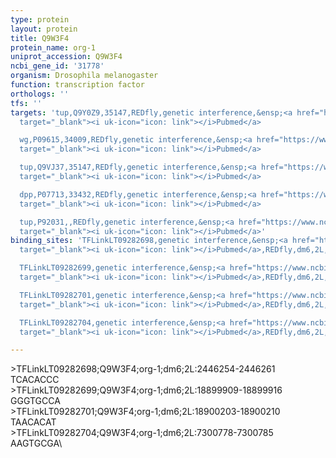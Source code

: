 ```yaml
---
type: protein
layout: protein
title: Q9W3F4
protein_name: org-1
uniprot_accession: Q9W3F4
ncbi_gene_id: '31778'
organism: Drosophila melanogaster
function: transcription factor
orthologs: ''
tfs: ''
targets: 'tup,Q9Y0Z9,35147,REDfly,genetic interference,&ensp;<a href="https://www.ncbi.nlm.nih.gov/pubmed/?term=20965965%5Buid%5D+OR+25209244%5Buid%5D"
  target="_blank"><i uk-icon="icon: link"></i>Pubmed</a>

  wg,P09615,34009,REDfly,genetic interference,&ensp;<a href="https://www.ncbi.nlm.nih.gov/pubmed/?term=20965965%5Buid%5D+OR+23380635%5Buid%5D"
  target="_blank"><i uk-icon="icon: link"></i>Pubmed</a>

  tup,Q9VJ37,35147,REDfly,genetic interference,&ensp;<a href="https://www.ncbi.nlm.nih.gov/pubmed/?term=20965965%5Buid%5D+OR+25209244%5Buid%5D"
  target="_blank"><i uk-icon="icon: link"></i>Pubmed</a>

  dpp,P07713,33432,REDfly,genetic interference,&ensp;<a href="https://www.ncbi.nlm.nih.gov/pubmed/?term=20965965%5Buid%5D+OR+23380635%5Buid%5D"
  target="_blank"><i uk-icon="icon: link"></i>Pubmed</a>

  tup,P92031,,REDfly,genetic interference,&ensp;<a href="https://www.ncbi.nlm.nih.gov/pubmed/?term=20965965%5Buid%5D+OR+25209244%5Buid%5D"
  target="_blank"><i uk-icon="icon: link"></i>Pubmed</a>'
binding_sites: 'TFLinkLT09282698,genetic interference,&ensp;<a href="https://www.ncbi.nlm.nih.gov/pubmed/?term=23380635;20965965%5Buid%5D"
  target="_blank"><i uk-icon="icon: link"></i>Pubmed</a>,REDfly,dm6,2L,2446254,2446261,NA

  TFLinkLT09282699,genetic interference,&ensp;<a href="https://www.ncbi.nlm.nih.gov/pubmed/?term=25209244;20965965%5Buid%5D"
  target="_blank"><i uk-icon="icon: link"></i>Pubmed</a>,REDfly,dm6,2L,18899909,18899916,NA

  TFLinkLT09282701,genetic interference,&ensp;<a href="https://www.ncbi.nlm.nih.gov/pubmed/?term=25209244;20965965%5Buid%5D"
  target="_blank"><i uk-icon="icon: link"></i>Pubmed</a>,REDfly,dm6,2L,18900203,18900210,NA

  TFLinkLT09282704,genetic interference,&ensp;<a href="https://www.ncbi.nlm.nih.gov/pubmed/?term=23380635;20965965%5Buid%5D"
  target="_blank"><i uk-icon="icon: link"></i>Pubmed</a>,REDfly,dm6,2L,7300778,7300785,NA'

---
```

\>TFLinkLT09282698;Q9W3F4;org-1;dm6;2L:2446254-2446261\TCACACCC\\>TFLinkLT09282699;Q9W3F4;org-1;dm6;2L:18899909-18899916\GGGTGCCA\\>TFLinkLT09282701;Q9W3F4;org-1;dm6;2L:18900203-18900210\TAACACAT\\>TFLinkLT09282704;Q9W3F4;org-1;dm6;2L:7300778-7300785\AAGTGCGA\